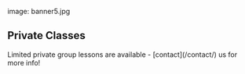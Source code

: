 image: banner5.jpg

<h2>Private Classes</h2>
Limited private group lessons are available - [contact](/contact/) us for more info!
